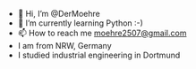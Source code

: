 - 👋 Hi, I’m @DerMoehre
- 🌱 I’m currently learning Python :-)
- 📫 How to reach me moehre2507@gmail.com
- I am from NRW, Germany
- I studied industrial engineering in Dortmund


<!---
DerMoehre/DerMoehre is a ✨ special ✨ repository because its `README.md` (this file) appears on your GitHub profile.
You can click the Preview link to take a look at your changes.
--->
